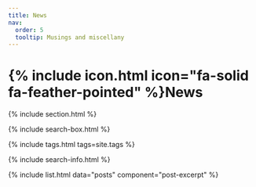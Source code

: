 ```yaml
---
title: News
nav:
  order: 5
  tooltip: Musings and miscellany
---
```


# {% include icon.html icon="fa-solid fa-feather-pointed" %}News
{% include section.html %}

{% include search-box.html %}

{% include tags.html tags=site.tags %}

{% include search-info.html %}

{% include list.html data="posts" component="post-excerpt" %}

